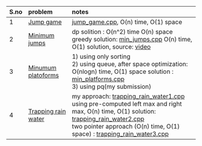 | S.no | problem | notes |
|:-----|:--------|:------|
| 1 | [Jump game](https://www.geeksforgeeks.org/problems/jump-game/1) | [jump_game.cpp](jump_game.cpp), O(n) time, O(1) space | 
| 2 | [Minimum jumps](https://www.geeksforgeeks.org/problems/minimum-number-of-jumps-1587115620/1) | dp solition : O(n^2) time O(n) space <br/> greedy solution: [min_jumps.cpp](min_jumps.cpp) O(n) time, O(1) solution, source: [video](https://www.youtube.com/watch?v=7SBVnw7GSTk) | 
| 3 | [Minumum platoforms](https://www.geeksforgeeks.org/problems/minimum-platforms-1587115620/1) | 1) using only sorting <br/> 2) using queue, after space optimization: O(nlogn) time, O(1) space solution : [min_platforms.cpp](min_platforms.cpp) <br/> 3) using pq(my submission) |
| 4 | [Trapping rain water](https://www.geeksforgeeks.org/problems/trapping-rain-water-1587115621/1)  | my approach: [trapping_rain_water1.cpp](trapping_rain_water1.cpp) <br/> using pre-computed left max and right max, O(n) time, O(1) solution: [trapping_rain_water2.cpp](trapping_rain_water2.cpp) <br/> two pointer approach (O(n) time, O(1) space) : [trapping_rain_water3.cpp](trapping_rain_water3.cpp) <br/> |
